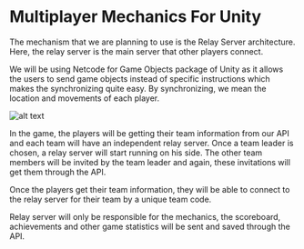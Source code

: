 

# Multiplayer Mechanics For Unity

The mechanism that we are planning to use is the Relay Server architecture. Here, the relay server is the main server that other players connect. 

We will be using Netcode for Game Objects package of Unity as it allows the users to send game objects instead of specific instructions which makes the synchronizing quite easy. By synchronizing, we mean the location and movements of each player.

![alt text](https://github.com/aeboyaci/VisionEye/blob/feature/Task-8/bahadirkaratas/RnD/Multi-Player/Image%201.02.2023%20at%2021.32.jpg)


In the game, the players will be getting their team information from our API and each team will have an independent relay server. Once a team leader is chosen, a relay server will start running on his side. The other team members will be invited by the team leader and again, these invitations will get them through the API.

Once the players get their team information, they will be able to connect to the relay server for their team by a unique team code.

Relay server will only be responsible for the mechanics, the scoreboard, achievements and other game statistics will be sent and saved through the API.


